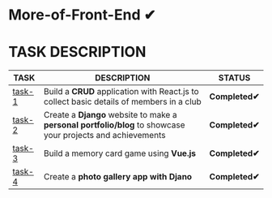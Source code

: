 # More-of-Front-End ✔

# TASK DESCRIPTION 
|**TASK**|**DESCRIPTION**|**STATUS**|
|----|-----------------------|-------|
|[task-1](https://github.com/AnIkeT126/DjangoandVue/tree/master/Member%20Management)|Build a **CRUD** application with React.js to collect basic details of members in a club|**Completed✔**|
|[task-2](https://github.com/AnIkeT126/DjangoandVue/tree/master/Portfolio)|Create a **Django** website to make a **personal portfolio/blog** to showcase your projects and achievements|**Completed✔**|
|[task-3](https://github.com/AnIkeT126/DjangoandVue/tree/master/Memory-Game)|Build a memory card game using **Vue.js**|**Completed✔**|
|[task-4](https://github.com/AnIkeT126/DjangoandVue/tree/master/Photo-Album)|Create a **photo gallery app with Djano**|**Completed✔**|
